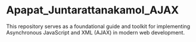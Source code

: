 # Apapat_Juntarattanakamol_AJAX
This repository serves as a foundational guide and toolkit for implementing Asynchronous JavaScript and XML (AJAX) in modern web development.
